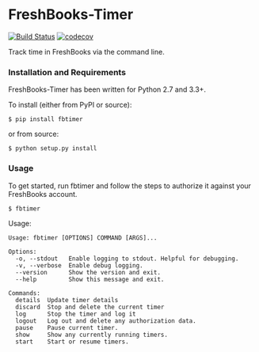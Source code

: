 FreshBooks-Timer
================

[![Build Status](https://travis-ci.org/amcintosh/FreshBooks-Timer.svg?branch=master)](https://travis-ci.org/amcintosh/FreshBooks-Timer)
[![codecov](https://codecov.io/gh/amcintosh/FreshBooks-Timer/branch/master/graph/badge.svg)](https://codecov.io/gh/amcintosh/FreshBooks-Timer)

Track time in FreshBooks via the command line.

### Installation and Requirements

FreshBooks-Timer has been written for Python 2.7 and 3.3+.

To install (either from PyPI or source):
```
$ pip install fbtimer
```
or from source:
```
$ python setup.py install
```

### Usage

To get started, run fbtimer and follow the steps to authorize it against your FreshBooks account.
```
$ fbtimer
```

Usage:
```
Usage: fbtimer [OPTIONS] COMMAND [ARGS]...

Options:
  -o, --stdout   Enable logging to stdout. Helpful for debugging.
  -v, --verbose  Enable debug logging.
  --version      Show the version and exit.
  --help         Show this message and exit.

Commands:
  details  Update timer details
  discard  Stop and delete the current timer
  log      Stop the timer and log it
  logout   Log out and delete any authorization data.
  pause    Pause current timer.
  show     Show any currently running timers.
  start    Start or resume timers.
```
